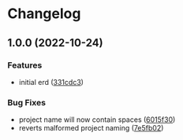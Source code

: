# Changelog

## 1.0.0 (2022-10-24)


### Features

* initial erd ([331cdc3](https://github.com/state303/open-discogs-erd/commit/331cdc386428c0ea41ee4425c5e4edb69ebe366b))


### Bug Fixes

* project name will now contain spaces ([6015f30](https://github.com/state303/open-discogs-erd/commit/6015f30473d2b9f918693dd829e2eb85cc3f7bad))
* reverts malformed project naming ([7e5fb02](https://github.com/state303/open-discogs-erd/commit/7e5fb02d4d0fef0a6f871bb4cff031a9e9d3a8d0))
